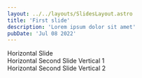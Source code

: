 ```yaml
---
layout: ../../layouts/SlidesLayout.astro
title: 'First slide'
description: 'Lorem ipsum dolor sit amet'
pubDate: 'Jul 08 2022'
---
```


<div class="reveal">
  <div class="slides">
    <section>Horizontal Slide</section>
    <section>
      <section>Horizontal Second Slide Vertical 1</section>
      <section>Horizontal Second Slide Vertical 2</section>
    </section>
  </div>
</div>
